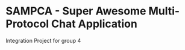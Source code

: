 SAMPCA - Super Awesome Multi-Protocol Chat Application
==================

Integration Project for group 4